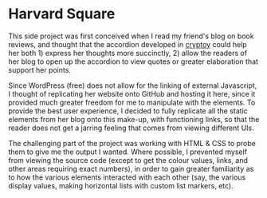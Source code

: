 # Harvard Square

This side project was first conceived when I read my friend's blog on book reviews, and thought that the accordion developed in [cryptoy](https://github.com/walnutdust/crypto) could help her both 1) express her thoughts more succinctly, 2) allow the readers of her blog to open up the accordion to view quotes or greater elaboration that support her points.

Since WordPress (free) does not allow for the linking of external Javascript, I thought of replicating her website onto GitHub and hosting it here, since it provided much greater freedom for me to manipulate with the elements. To provide the best user experience, I decided to fully replicate all the static elements from her blog onto this make-up, with functioning links, so that the reader does not get a jarring feeling that comes from viewing different UIs.

The challenging part of the project was working with HTML & CSS to probe them to give me the output I wanted. Where possible, I prevented myself from viewing the source code (except to get the colour values, links, and other areas requiring exact numbers), in order to gain greater familiarity as to how the various elements interacted with each other (say, the various display values, making horizontal lists with custom list markers, etc). 
